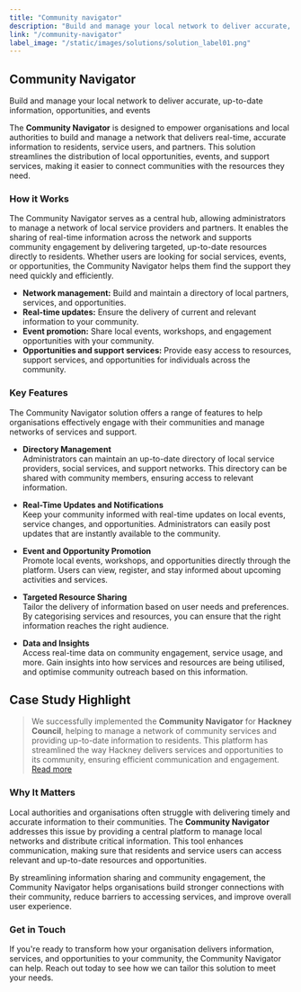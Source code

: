 ```yaml
---
title: "Community navigator"
description: "Build and manage your local network to deliver accurate, up-to-date information, opportunities and events."
link: "/community-navigator"
label_image: "/static/images/solutions/solution_label01.png"
---
```


## Community Navigator  

Build and manage your local network to deliver accurate, up-to-date information, opportunities, and events

The **Community Navigator** is designed to empower organisations and local authorities to build and manage a network that delivers real-time, accurate information to residents, service users, and partners. This solution streamlines the distribution of local opportunities, events, and support services, making it easier to connect communities with the resources they need.

### How it Works  
The Community Navigator serves as a central hub, allowing administrators to manage a network of local service providers and partners. It enables the sharing of real-time information across the network and supports community engagement by delivering targeted, up-to-date resources directly to residents. Whether users are looking for social services, events, or opportunities, the Community Navigator helps them find the support they need quickly and efficiently.

- **Network management:** Build and maintain a directory of local partners, services, and opportunities.
- **Real-time updates:** Ensure the delivery of current and relevant information to your community.
- **Event promotion:** Share local events, workshops, and engagement opportunities with your community.
- **Opportunities and support services:** Provide easy access to resources, support services, and opportunities for individuals across the community.

### Key Features  
The Community Navigator solution offers a range of features to help organisations effectively engage with their communities and manage networks of services and support.

- **Directory Management**  
  Administrators can maintain an up-to-date directory of local service providers, social services, and support networks. This directory can be shared with community members, ensuring access to relevant information.

- **Real-Time Updates and Notifications**  
  Keep your community informed with real-time updates on local events, service changes, and opportunities. Administrators can easily post updates that are instantly available to the community.

- **Event and Opportunity Promotion**  
  Promote local events, workshops, and opportunities directly through the platform. Users can view, register, and stay informed about upcoming activities and services.

- **Targeted Resource Sharing**  
  Tailor the delivery of information based on user needs and preferences. By categorising services and resources, you can ensure that the right information reaches the right audience.

- **Data and Insights**  
  Access real-time data on community engagement, service usage, and more. Gain insights into how services and resources are being utilised, and optimise community outreach based on this information.

## Case Study Highlight
> We successfully implemented the **Community Navigator** for **Hackney Council**, helping to manage a network of community services and providing up-to-date information to residents. This platform has streamlined the way Hackney delivers services and opportunities to its community, ensuring efficient communication and engagement.<a class="topline-cta" href="https://draft.mortar.works/case-studies/community-navigation-in-hackney/">  Read more</a>

### Why It Matters  
Local authorities and organisations often struggle with delivering timely and accurate information to their communities. The **Community Navigator** addresses this issue by providing a central platform to manage local networks and distribute critical information. This tool enhances communication, making sure that residents and service users can access relevant and up-to-date resources and opportunities.

By streamlining information sharing and community engagement, the Community Navigator helps organisations build stronger connections with their community, reduce barriers to accessing services, and improve overall user experience.

### Get in Touch  
If you're ready to transform how your organisation delivers information, services, and opportunities to your community, the Community Navigator can help. Reach out today to see how we can tailor this solution to meet your needs.

